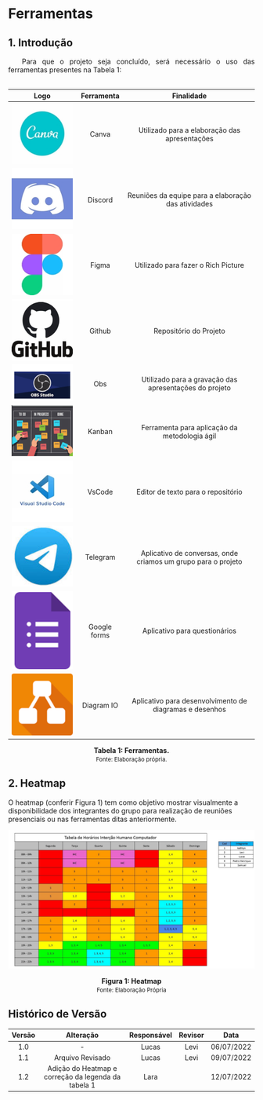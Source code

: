 # Ferramentas

## 1. Introdução

<div style="text-align: justify">
&emsp;&emsp;Para que o projeto seja concluído, será necessário o uso das ferramentas presentes na Tabela 1:
</div>
<br>  

| Logo | Ferramenta | Finalidade |
| :------: | :----------: | :---------------------------------------------------: |
| ![drawing](../assets/ferramentas/Canva.png)    | Canva     | Utilizado para a elaboração das apresentações |
| ![drawing](../assets/ferramentas/discord.png)  | Discord   | Reuniões da equipe para a elaboração das atividades |
| ![drawing](../assets/ferramentas/Figma.png)    | Figma     | Utilizado para fazer o Rich Picture |
| ![drawing](../assets/ferramentas/github.png)   | Github    | Repositório do Projeto |
| ![drawing](../assets/ferramentas/obs.PNG)    | Obs     | Utilizado para a gravação das apresentações do projeto |
| ![drawing](../assets/ferramentas/kanban.PNG)   | Kanban  | Ferramenta para aplicação da metodologia ágil |
| ![drawing](../assets/ferramentas/vscode.png)   | VsCode  | Editor de texto para o repositório |
| ![drawing](../assets/ferramentas/telegram.PNG) | Telegram | Aplicativo de conversas, onde criamos um grupo para o projeto |
| ![drawing](../assets/ferramentas/forms.PNG) | Google forms | Aplicativo para questionários |
| ![drawing](../assets/ferramentas/diagram.PNG) | Diagram IO  | Aplicativo para desenvolvimento de diagramas e desenhos |

<figcaption align='center'>
    <b>Tabela 1: Ferramentas.</b>
    <br><small>Fonte: Elaboração própria.</small>
</figcaption>


## 2. Heatmap

O heatmap (conferir Figura 1) tem como objetivo mostrar visualmente a disponibilidade dos integrantes do grupo para realização de reuniões presenciais ou nas ferramentas ditas anteriormente.

![heatmap](../assets/cronograma/heatmap.jpg)
<figcaption align='center'>
    <b>Figura 1: Heatmap</b>
    <br><small>Fonte: Elaboração Própria</small>
</figcaption>


## Histórico de Versão

| Versão |                Alteração               | Responsável |         Revisor        |  Data |
|:------:|:--------------------------------------:|:-----------:|:----------------------:|:-----:|
|   1.0  |                    -                   |    Lucas   | Levi | 06/07/2022 |
|   1.1  | Arquivo Revisado |    Lucas   | Levi | 09/07/2022 |
|   1.2  | Adição do Heatmap e correção da legenda da tabela 1 | Lara | | 12/07/2022| 